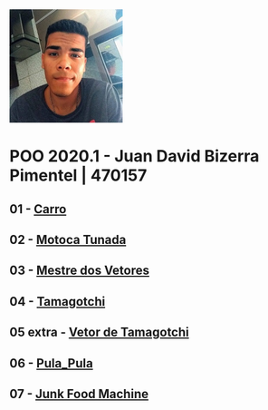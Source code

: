 <img src="foto.jpg" width="200">


# POO 2020.1 - Juan David Bizerra Pimentel | 470157

## 01 - [Carro](Atividades/Carro)

## 02 - [Motoca Tunada](Atividades/Motoca)

## 03 - [Mestre dos Vetores](Atividades/Mestre_Dos_Vetores)

## 04 - [Tamagotchi](Atividades/Tamagotchi)

## 05 extra - [Vetor de Tamagotchi](Atividades/Vetor_de_Tamagotchi)

## 06 - [Pula_Pula](Atividades/Pula_Pula)

## 07 - [Junk Food Machine](Atividades/Junk-food-machine)



